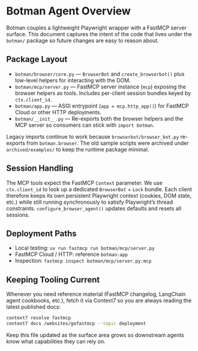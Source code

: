 # Botman Agent Overview

Botman couples a lightweight Playwright wrapper with a FastMCP server surface.
This document captures the intent of the code that lives under the `botman/`
package so future changes are easy to reason about.

## Package Layout

- `botman/browser/core.py` — `BrowserBot` and `create_browserbot()` plus
  low-level helpers for interacting with the DOM.
- `botman/mcp/server.py` — FastMCP server instance (`mcp`) exposing the browser
  helpers as tools.  Includes per-client session bundles keyed by
  `ctx.client_id`.
- `botman/app.py` — ASGI entrypoint (`app = mcp.http_app()`) for FastMCP Cloud
  or other HTTP deployments.
- `botman/__init__.py` — Re-exports both the browser helpers and the MCP server
  so consumers can stick with `import botman`.

Legacy imports continue to work because `browserbot/browser_bot.py` re-exports
from `botman.browser`.  The old sample scripts were archived under
`archived/examples/` to keep the runtime package minimal.

## Session Handling

The MCP tools expect the FastMCP `Context` parameter.  We use
`ctx.client_id` to look up a dedicated `BrowserBot` + `Lock` bundle.  Each
client therefore keeps its own persistent Playwright context (cookies, DOM
state, etc.) while still running synchronously to satisfy Playwright’s thread
constraints.  `configure_browser_agent()` updates defaults and resets all
sessions.

## Deployment Paths

- Local testing: `uv run fastmcp run botman/mcp/server.py`
- FastMCP Cloud / HTTP: reference `botman:app`
- Inspection: `fastmcp inspect botman/mcp/server.py:mcp`

## Keeping Tooling Current

Whenever you need reference material (FastMCP changelog, LangChain agent
cookbooks, etc.), fetch it via Context7 so you are always reading the latest
published docs:

```bash
context7 resolve fastmcp
context7 docs /websites/gofastmcp --topic deployment
```

Keep this file updated as the surface area grows so downstream agents know what
capabilities they can rely on.
